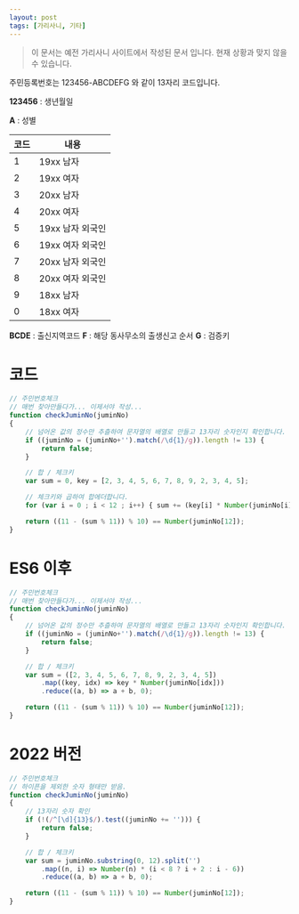 ```yaml
---
layout: post
tags: [가리사니, 기타]
---
```


> 이 문서는 예전 가리사니 사이트에서 작성된 문서 입니다.
현재 상황과 맞지 않을 수 있습니다.


주민등록번호는 123456-ABCDEFG 와 같이 13자리 코드입니다.

**123456** : 생년월일

**A** : 성별

|코드|내용|
|-|-|
|1|19xx 남자|
|2|19xx 여자|
|3|20xx 남자|
|4|20xx 여자|
|5|19xx 남자 외국인|
|6|19xx 여자 외국인|
|7|20xx 남자 외국인|
|8|20xx 여자 외국인|
|9|18xx 남자|
|0|18xx 여자|

**BCDE** : 출신지역코드
**F** : 해당 동사무소의 출생신고 순서
**G** : 검증키


# 코드
``` javascript
// 주민번호체크
// 매번 찾아만들다가... 이제서야 작성...
function checkJuminNo(juminNo)
{
	// 넘어온 값의 정수만 추츨하여 문자열의 배열로 만들고 13자리 숫자인지 확인합니다.
	if ((juminNo = (juminNo+'').match(/\d{1}/g)).length != 13) {
		return false;
	}

	// 합 / 체크키
	var sum = 0, key = [2, 3, 4, 5, 6, 7, 8, 9, 2, 3, 4, 5];

	// 체크키와 곱하여 합에더합니다.
	for (var i = 0 ; i < 12 ; i++) { sum += (key[i] * Number(juminNo[i])); }

	return ((11 - (sum % 11)) % 10) == Number(juminNo[12]);
}
```

# ES6 이후
``` javascript
// 주민번호체크
// 매번 찾아만들다가... 이제서야 작성...
function checkJuminNo(juminNo)
{
	// 넘어온 값의 정수만 추츨하여 문자열의 배열로 만들고 13자리 숫자인지 확인합니다.
	if ((juminNo = (juminNo+'').match(/\d{1}/g)).length != 13) {
		return false;
	}

	// 합 / 체크키
	var sum = ([2, 3, 4, 5, 6, 7, 8, 9, 2, 3, 4, 5])
		.map((key, idx) => key * Number(juminNo[idx]))
		.reduce((a, b) => a + b, 0);

	return ((11 - (sum % 11)) % 10) == Number(juminNo[12]);
}
```

# 2022 버전
``` javascript
// 주민번호체크
// 하이픈을 제외한 숫자 형태만 받음.
function checkJuminNo(juminNo)
{
	// 13자리 숫자 확인
	if (!(/^[\d]{13}$/).test((juminNo += ''))) {
		return false;
	}

	// 합 / 체크키
	var sum = juminNo.substring(0, 12).split('')
		.map((n, i) => Number(n) * (i < 8 ? i + 2 : i - 6))
		.reduce((a, b) => a + b, 0);

	return ((11 - (sum % 11)) % 10) == Number(juminNo[12]);
}
```